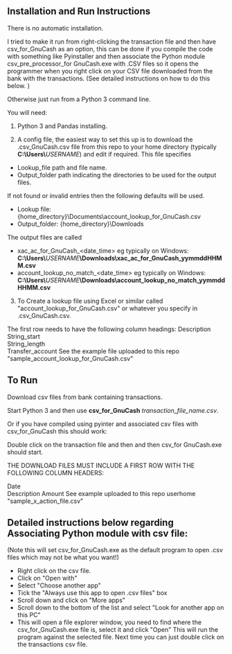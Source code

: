 ## Installation and Run Instructions

There is no automatic installation. 

I tried to make it run from right-clicking the transaction file and then have csv_for_GnuCash as an option, this can be done if you compile the code with something like Pyinstaller and then associate the Python module csv_pre_processor_for GnuCash.exe with .CSV files so it opens the programmer when you right click on your CSV file downloaded from the bank with the transactions.  (See detailed instructions on how to do this below. )

Otherwise just run from a Python 3 command line.

You will need:

1. Python 3 and Pandas installing.

2. A config file, the easiest way to set this up is to download the .csv_GnuCash.csv file from this repo to your home directory (typically <b>C:\\Users\\</b><i>USERNAME</i>) and edit if required. This file specifies
- Lookup_file path and file name. 
- Output_folder path indicating the directories to be used for the output files. 

If not found or invalid entries then the following defaults will be used. 
- Lookup file: {home_directory}\Documents\account_lookup_for_GnuCash.csv
- Output_folder: {home_directory}\Downloads

The output files are called 
- xac_ac_for_GnuCash_<date_time> eg typically on Windows: <b>C:\\Users\\</b><i>USERNAME</i><b>\\Downloads\\xac_ac_for_GnuCash_yymmddHHMM.csv</b>
- account_lookup_no_match_<date_time> eg typically on Windows: <b>C:\\Users\\</b><i>USERNAME</i><b>\\Downloads\\account_lookup_no_match_yymmddHHMM.csv</b>

3. To Create a lookup file using Excel or similar called "account_lookup_for_GnuCash.csv" or whatever you specify in .csv_GnuCash.csv. 

The first row needs to have the following column headings:
Description	
String_start	
String_length	
Transfer_account
See the example file uploaded to this repo "sample_account_lookup_for_GnuCash.csv"


## To Run

Download csv files from bank containing transactions. 

Start Python 3 and then use <b>csv_for_GnuCash</b> <i>transaction_file_name.csv</i>.

Or if you have compiled using pyinter and associated csv files with csv_for_GnuCash this should work:

Double click on the transaction file and then and then csv_for GnuCash.exe should start.  

THE DOWNLOAD FILES MUST INCLUDE A FIRST ROW WITH THE FOLLOWING COLUMN HEADERS:

Date	
Description	
Amount
See example uploaded to this repo userhome "sample_x_action_file.csv"


## Detailed instructions below regarding Associating Python module with csv file:
(Note this will set csv_for_GnuCash.exe as the default program to open .csv files
which may not be what you want!)

- Right click on the csv file.
- Click on "Open with"
- Select "Choose another app"
- Tick the "Always use this app to open .csv files" box
- Scroll down and click on "More apps"
- Scroll down to the bottom of the list and select "Look for another app on this PC"
- This will open a file explorer window, you need to find where the csv_for_GnuCash.exe file is, select it and click "Open" 
This will run the program against the selected file. Next time you can just double click on the transactions csv file. 
